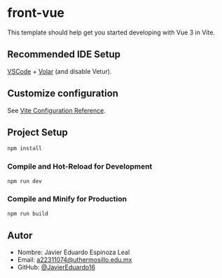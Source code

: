 # front-vue

This template should help get you started developing with Vue 3 in Vite.

## Recommended IDE Setup

[VSCode](https://code.visualstudio.com/) + [Volar](https://marketplace.visualstudio.com/items?itemName=Vue.volar) (and disable Vetur).

## Customize configuration

See [Vite Configuration Reference](https://vite.dev/config/).

## Project Setup

```sh
npm install
```

### Compile and Hot-Reload for Development

```sh
npm run dev
```

### Compile and Minify for Production

```sh
npm run build
```
## Autor
- Nombre: Javier Eduardo Espinoza Leal  
- Email: a22311074@uthermosillo.edu.mx
- GitHub: [@JavierEduardo16](https://github.com/JavierEduardo16)
